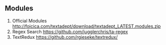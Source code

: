 

## Modules
1. Official Modules http://foicica.com/textadept/download/textadept_LATEST.modules.zip
2. Regex Search https://github.com/jugglerchris/ta-regex
3. TextRedux https://github.com/rgieseke/textredux/